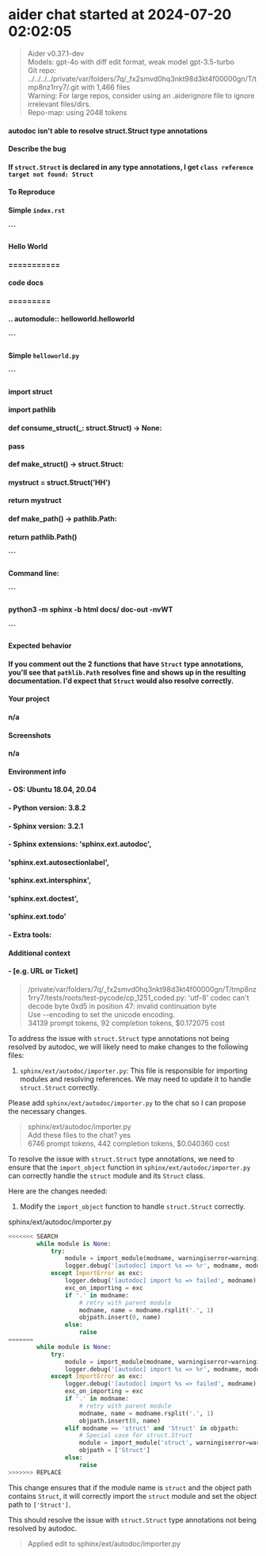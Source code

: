 
# aider chat started at 2024-07-20 02:02:05

> Aider v0.37.1-dev  
> Models: gpt-4o with diff edit format, weak model gpt-3.5-turbo  
> Git repo: ../../../../private/var/folders/7q/_fx2smvd0hq3nkt98d3kt4f00000gn/T/tmp8nz1rry7/.git with 1,466 files  
> Warning: For large repos, consider using an .aiderignore file to ignore irrelevant files/dirs.  
> Repo-map: using 2048 tokens  

#### autodoc isn't able to resolve struct.Struct type annotations  
#### **Describe the bug**  
#### If `struct.Struct` is declared in any type annotations, I get `class reference target not found: Struct`  
####   
#### **To Reproduce**  
#### Simple `index.rst`  
#### ```  
#### Hello World  
#### ===========  
####   
#### code docs  
#### =========  
####   
#### .. automodule:: helloworld.helloworld  
#### ```  
####   
#### Simple `helloworld.py`  
#### ```  
#### import struct  
#### import pathlib  
####   
#### def consume_struct(_: struct.Struct) -> None:  
####     pass  
####   
#### def make_struct() -> struct.Struct:  
####     mystruct = struct.Struct('HH')  
####     return mystruct  
####   
#### def make_path() -> pathlib.Path:  
####     return pathlib.Path()  
#### ```  
####   
#### Command line:  
#### ```  
#### python3 -m sphinx -b html docs/ doc-out -nvWT  
#### ```  
####   
#### **Expected behavior**  
#### If you comment out the 2 functions that have `Struct` type annotations, you'll see that `pathlib.Path` resolves fine and shows up in the resulting documentation. I'd expect that `Struct` would also resolve correctly.  
####   
#### **Your project**  
#### n/a  
####   
#### **Screenshots**  
#### n/a  
####   
#### **Environment info**  
#### - OS: Ubuntu 18.04, 20.04  
#### - Python version: 3.8.2  
#### - Sphinx version: 3.2.1  
#### - Sphinx extensions:  'sphinx.ext.autodoc',  
####               'sphinx.ext.autosectionlabel',  
####               'sphinx.ext.intersphinx',  
####               'sphinx.ext.doctest',  
####               'sphinx.ext.todo'  
#### - Extra tools:   
####   
#### **Additional context**  
####   
####   
#### - [e.g. URL or Ticket]  
####   
####  
> /private/var/folders/7q/_fx2smvd0hq3nkt98d3kt4f00000gn/T/tmp8nz1rry7/tests/roots/test-pycode/cp_1251_coded.py: 'utf-8' codec can't decode byte 0xd5 in position 47: invalid continuation byte  
> Use --encoding to set the unicode encoding.  
> 34139 prompt tokens, 92 completion tokens, $0.172075 cost  

To address the issue with `struct.Struct` type annotations not being resolved by autodoc, we will likely need to make changes to the following files:

1. `sphinx/ext/autodoc/importer.py`: This file is responsible for importing modules and resolving references. We may need to update it to handle `struct.Struct` correctly.

Please add `sphinx/ext/autodoc/importer.py` to the chat so I can propose the necessary changes.

> sphinx/ext/autodoc/importer.py  
> Add these files to the chat? yes  
> 6746 prompt tokens, 442 completion tokens, $0.040360 cost  

To resolve the issue with `struct.Struct` type annotations, we need to ensure that the `import_object` function in `sphinx/ext/autodoc/importer.py` can correctly handle the `struct` module and its `Struct` class.

Here are the changes needed:

1. Modify the `import_object` function to handle `struct.Struct` correctly.

sphinx/ext/autodoc/importer.py
```python
<<<<<<< SEARCH
        while module is None:
            try:
                module = import_module(modname, warningiserror=warningiserror)
                logger.debug('[autodoc] import %s => %r', modname, module)
            except ImportError as exc:
                logger.debug('[autodoc] import %s => failed', modname)
                exc_on_importing = exc
                if '.' in modname:
                    # retry with parent module
                    modname, name = modname.rsplit('.', 1)
                    objpath.insert(0, name)
                else:
                    raise
=======
        while module is None:
            try:
                module = import_module(modname, warningiserror=warningiserror)
                logger.debug('[autodoc] import %s => %r', modname, module)
            except ImportError as exc:
                logger.debug('[autodoc] import %s => failed', modname)
                exc_on_importing = exc
                if '.' in modname:
                    # retry with parent module
                    modname, name = modname.rsplit('.', 1)
                    objpath.insert(0, name)
                elif modname == 'struct' and 'Struct' in objpath:
                    # Special case for struct.Struct
                    module = import_module('struct', warningiserror=warningiserror)
                    objpath = ['Struct']
                else:
                    raise
>>>>>>> REPLACE
```

This change ensures that if the module name is `struct` and the object path contains `Struct`, it will correctly import the `struct` module and set the object path to `['Struct']`.

This should resolve the issue with `struct.Struct` type annotations not being resolved by autodoc.

> Applied edit to sphinx/ext/autodoc/importer.py  
